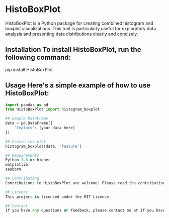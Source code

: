 # HistoBoxPlot 

HistoBoxPlot is a Python package for creating combined histogram and boxplot visualizations. This tool is particularly useful for exploratory data analysis and presenting data distributions clearly and concisely. 

## Installation To install HistoBoxPlot, run the following command: 

pip install HistoBoxPlot 

## Usage Here's a simple example of how to use HistoBoxPlot: 

```python 
import pandas as pd 
from HistoBoxPlot import histogram_boxplot 

## Sample DataFrame 
data = pd.DataFrame({ 
    'feature': [your data here] 
}) 

## Create the plot 
histogram_boxplot(data, 'feature') 

## Requirements 
Python 3.6 or higher 
matplotlib 
seaborn 

## Contributing 
Contributions to HistoBoxPlot are welcome! Please read the contributing guidelines. 

## License 
This project is licensed under the MIT License. 

## Contact 
If you have any questions or feedback, please contact me at If you have any questions or feedback, please contact me at atugharajohn@gmail.com.

